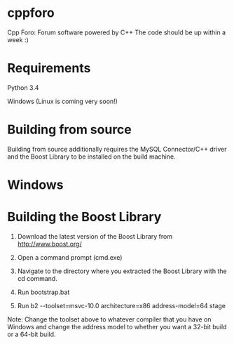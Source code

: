 cppforo
=======

Cpp Foro: Forum software powered by C++
The code should be up within a week :)


Requirements
=====
Python 3.4

Windows (Linux is coming very soon!)


Building from source
=====
Building from source additionally requires the MySQL Connector/C++ driver and the Boost Library to be installed on the build machine.

Windows
====
Building the Boost Library
===
1) Download the latest version of the Boost Library from http://www.boost.org/

2) Open a command prompt (cmd.exe)

3) Navigate to the directory where you extracted the Boost Library with the cd command.

4) Run bootstrap.bat

5) Run b2 --toolset=msvc-10.0 architecture=x86 address-model=64 stage

Note: Change the toolset above to whatever compiler that you have on Windows and change the address model to whether you want a 32-bit build or a 64-bit build.
